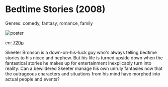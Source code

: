 # Bedtime Stories (2008)

Genres: comedy, fantasy, romance, family

![poster](http://image.tmdb.org/t/p/w500/nhovvB0LO5nlgIvpPg2C1iLLAvr.jpg)

en:
  [720p](magnet:?xt=urn:btih:31AF4677BF8F67C41424580DE002056F7DFC7235&tr=udp://glotorrents.pw:6969/announce&tr=udp://tracker.opentrackr.org:1337/announce&tr=udp://torrent.gresille.org:80/announce&tr=udp://tracker.openbittorrent.com:80&tr=udp://tracker.coppersurfer.tk:6969&tr=udp://tracker.leechers-paradise.org:6969&tr=udp://p4p.arenabg.ch:1337&tr=udp://tracker.internetwarriors.net:1337)
  


Skeeter Bronson is a down-on-his-luck guy who's always telling bedtime stories to his niece and nephew. But his life is turned upside down when the fantastical stories he makes up for entertainment inexplicably turn into reality. Can a bewildered Skeeter manage his own unruly fantasies now that the outrageous characters and situations from his mind have morphed into actual people and events?